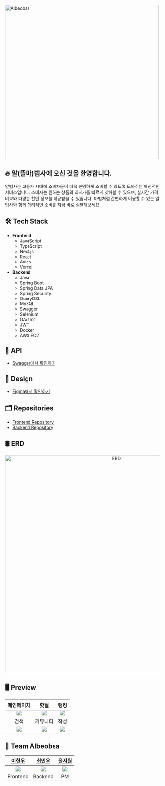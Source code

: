 <a href="https://albeobsa-front.vercel.app" target="_blank">
  <img width="500" alt="Albeobsa" src="https://github.com/user-attachments/assets/060052c6-1e31-40d6-acf4-a75579eb6e09">
<a>

## 🔥 알(뜰마)법사에 오신 것을 환영합니다.
알법사는 고물가 시대에 소비자들이 더욱 현명하게 소비할 수 있도록 도와주는 혁신적인 서비스입니다. 소비자는 원하는 상품의 최저가를 빠르게 찾아볼 수 있으며, 실시간 가격 비교와 다양한 할인 정보를 제공받을 수 있습니다. 마법처럼 간편하게 이용할 수 있는 알법사와 함께 합리적인 소비를 지금 바로 실현해보세요.
<br/>

## 🛠 Tech Stack
* **Frontend**
  * JavaScript
  * TypeScript
  * Next.js
  * React
  * Axios
  * Vercel
* **Backend**
  * Java
  * Spring Boot
  * Spring Data JPA
  * Spring Security
  * QueryDSL
  * MySQL
  * Swagger
  * Selenium
  * OAuth2
  * JWT
  * Docker
  * AWS EC2

## 📱 API
* [Swagger에서 확인하기](https://albeobsa.duckdns.org/swagger-ui/index.html)

## 🎨 Design
* [Figma에서 확인하기](https://www.figma.com/file/uFcTbGO4poLZEG6Pg2whdP/SkhuMeet?node-id=0%3A1&t=PbaEyAmnjC1wKWQS-1)

## 🗂 Repositories
* [Frontend Repository](https://github.com/jijijig/albeobsa-Front)
* [Backend Repository](https://github.com/jijijig/Albeobsa-Backend)

## 🛢 ERD
<div align="center">
  <img width="710" alt="ERD" src="https://github.com/user-attachments/assets/5d7bde23-6eff-4700-878f-65bbe7edb59d">
</div>

## 🖥️ Preview
|메인페이지|핫딜|랭킹|
|:---:|:---:|:---:|
|<img src="https://github.com/user-attachments/assets/c7de02a6-0329-4e23-8843-addb34d2eee7">|<img src="https://github.com/user-attachments/assets/75f59038-71fa-4dc6-a5eb-a29f6085a5e7">|<img src="https://github.com/user-attachments/assets/d74555c3-429a-458d-b9cd-3eebf1694dc7">|
|검색|커뮤니티|작성|
|<img src="https://github.com/user-attachments/assets/6e0b36e8-c512-415c-a41c-59efdde7b01d">|<img src="https://github.com/user-attachments/assets/43d07b8f-2d6e-4ef1-95c4-ef486a43522a">|<img src="https://github.com/user-attachments/assets/d341cbf1-bcc4-48f3-adf3-1613283a5d9f">|


## 🤝 Team Albeobsa
|[이현우](https://github.com/LeeHueeng)|[최민우](https://github.com/chaiminwoo0223)|[윤지원](https://github.com/jw0613)|
|:---:|:---:|:---:|
|<img src="https://github.com/LeeHueeng.png">|<img src="https://github.com/chaiminwoo0223.png">|<img src="https://github.com/jw0613.png">|
|Frontend|Backend|PM|
